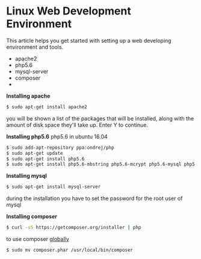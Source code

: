 # Linux Web Development Environment

This article helps you get started with setting up a web developing environment and tools.
  - apache2
  - php5.6
  - mysql-server
  - composer
  - 
  
**Installing apache**
```sh
$ sudo apt-get install apache2
```
you will be shown a list of the packages that will be installed, along with the amount of disk space they'll take up. Enter Y to continue.

**Installing php5.6**
php5.6 in ubuntu 16.04
```sh
$ sudo add-apt-repository ppa:ondrej/php
$ sudo apt-get update
$ sudo apt-get install php5.6
$ sudo apt-get install php5.6-mbstring php5.6-mcrypt php5.6-mysql php5.6-xml php5.6-curl
```
**Installing mysql**
```sh
$ sudo apt-get install mysql-server
```
during the installation you have to set the password for the root user of mysql

**Installing composer**
```sh
$ curl -sS https://getcomposer.org/installer | php
```
to use composer [globally]
```sh
$ sudo mv composer.phar /usr/local/bin/composer
```

[globally]: <https://getcomposer.org/doc/00-intro.md#globally>
